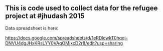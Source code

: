 This is code used to collect data for the refugee project at #jhudash 2015
------------------------------

Data spreadsheet is here: 

https://docs.google.com/spreadsheets/d/1eRDlcwkT0hqqi-DNVU4dgJHxKRsLYY0VAqOMjxcD2r8/edit?usp=sharing
